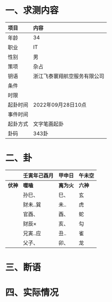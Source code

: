 # 一、求测内容
|项目|内容|
|:-|:-|
|年龄|34|
|职业|IT|
|性别|男|
|策项|杂占|
|钥语|浙江飞泰寰翔航空服务有限公司|
|条件||
|时限||
|起卦时间|2022年09月28日10点|
|事件时间||
|起卦方式|文字笔画起卦|
|卦码|343卦|

# 二、卦
||壬寅年己酉月|甲申日|午未空|
|:-|:-|:-|:-|
|**伏神**|**噬嗑**|**离为火**|**六神**|
||孙巳、|巳、|玄|
||财未..巽|未..|虎|
||官酉、|酉、|蛇|
||财辰×|亥、|勾|
||兄寅..应|丑..|雀|
||父子、|卯、|龙|


# 三、断语

# 四、实际情况